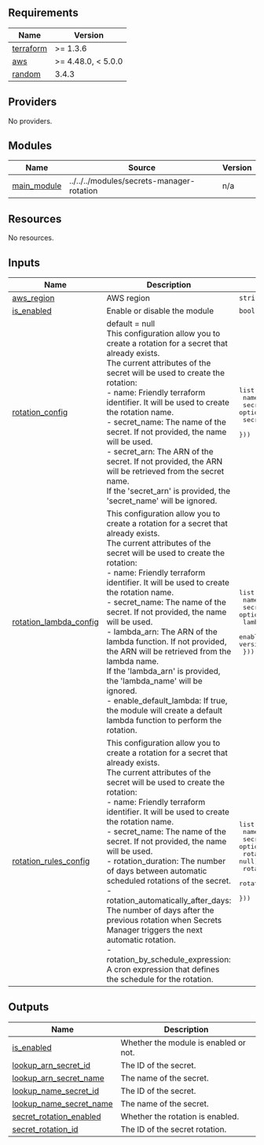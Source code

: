 <!-- BEGIN_TF_DOCS -->
## Requirements

| Name | Version |
|------|---------|
| <a name="requirement_terraform"></a> [terraform](#requirement\_terraform) | >= 1.3.6 |
| <a name="requirement_aws"></a> [aws](#requirement\_aws) | >= 4.48.0, < 5.0.0 |
| <a name="requirement_random"></a> [random](#requirement\_random) | 3.4.3 |

## Providers

No providers.

## Modules

| Name | Source | Version |
|------|--------|---------|
| <a name="module_main_module"></a> [main\_module](#module\_main\_module) | ../../../modules/secrets-manager-rotation | n/a |

## Resources

No resources.

## Inputs

| Name | Description | Type | Default | Required |
|------|-------------|------|---------|:--------:|
| <a name="input_aws_region"></a> [aws\_region](#input\_aws\_region) | AWS region | `string` | n/a | yes |
| <a name="input_is_enabled"></a> [is\_enabled](#input\_is\_enabled) | Enable or disable the module | `bool` | n/a | yes |
| <a name="input_rotation_config"></a> [rotation\_config](#input\_rotation\_config) | default     = null<br>This configuration allow you to create a rotation for a secret that already exists.<br>The current attributes of the secret will be used to create the rotation:<br>- name: Friendly terraform identifier. It will be used to create the rotation name.<br>- secret\_name: The name of the secret. If not provided, the name will be used.<br>- secret\_arn: The ARN of the secret. If not provided, the ARN will be retrieved from the secret name.<br>If the 'secret\_arn' is provided, the 'secret\_name' will be ignored. | <pre>list(object({<br>    name        = string<br>    secret_name = optional(string, null)<br>    secret_arn  = optional(string, null)<br>  }))</pre> | `null` | no |
| <a name="input_rotation_lambda_config"></a> [rotation\_lambda\_config](#input\_rotation\_lambda\_config) | This configuration allow you to create a rotation for a secret that already exists.<br>The current attributes of the secret will be used to create the rotation:<br>- name: Friendly terraform identifier. It will be used to create the rotation name.<br>- secret\_name: The name of the secret. If not provided, the name will be used.<br>- lambda\_arn: The ARN of the lambda function. If not provided, the ARN will be retrieved from the lambda name.<br>If the 'lambda\_arn' is provided, the 'lambda\_name' will be ignored.<br>- enable\_default\_lambda: If true, the module will create a default lambda function to perform the rotation. | <pre>list(object({<br>    name                  = string<br>    secret_name           = optional(string, null)<br>    lambda_arn            = optional(string, null)<br>    enable_default_lambda = optional(bool, false) // Available in future version of this module.<br>  }))</pre> | `null` | no |
| <a name="input_rotation_rules_config"></a> [rotation\_rules\_config](#input\_rotation\_rules\_config) | This configuration allow you to create a rotation for a secret that already exists.<br>The current attributes of the secret will be used to create the rotation:<br>- name: Friendly terraform identifier. It will be used to create the rotation name.<br>- secret\_name: The name of the secret. If not provided, the name will be used.<br>- rotation\_duration: The number of days between automatic scheduled rotations of the secret.<br>- rotation\_automatically\_after\_days: The number of days after the previous rotation when Secrets Manager triggers the next automatic rotation.<br>- rotation\_by\_schedule\_expression: A cron expression that defines the schedule for the rotation. | <pre>list(object({<br>    name                              = string<br>    secret_name                       = optional(string, null)<br>    rotation_duration                 = optional(number, null)<br>    rotation_automatically_after_days = optional(number, null)<br>    rotation_by_schedule_expression   = optional(string, null)<br>  }))</pre> | `null` | no |

## Outputs

| Name | Description |
|------|-------------|
| <a name="output_is_enabled"></a> [is\_enabled](#output\_is\_enabled) | Whether the module is enabled or not. |
| <a name="output_lookup_arn_secret_id"></a> [lookup\_arn\_secret\_id](#output\_lookup\_arn\_secret\_id) | The ID of the secret. |
| <a name="output_lookup_arn_secret_name"></a> [lookup\_arn\_secret\_name](#output\_lookup\_arn\_secret\_name) | The name of the secret. |
| <a name="output_lookup_name_secret_id"></a> [lookup\_name\_secret\_id](#output\_lookup\_name\_secret\_id) | The ID of the secret. |
| <a name="output_lookup_name_secret_name"></a> [lookup\_name\_secret\_name](#output\_lookup\_name\_secret\_name) | The name of the secret. |
| <a name="output_secret_rotation_enabled"></a> [secret\_rotation\_enabled](#output\_secret\_rotation\_enabled) | Whether the rotation is enabled. |
| <a name="output_secret_rotation_id"></a> [secret\_rotation\_id](#output\_secret\_rotation\_id) | The ID of the secret rotation. |
<!-- END_TF_DOCS -->
